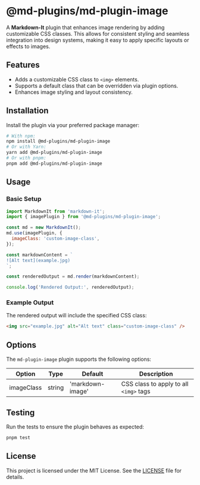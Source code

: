 # @md-plugins/md-plugin-image

A **Markdown-It** plugin that enhances image rendering by adding customizable CSS classes. This allows for consistent styling and seamless integration into design systems, making it easy to apply specific layouts or effects to images.

## Features

- Adds a customizable CSS class to `<img>` elements.
- Supports a default class that can be overridden via plugin options.
- Enhances image styling and layout consistency.

## Installation

Install the plugin via your preferred package manager:

```bash
# With npm:
npm install @md-plugins/md-plugin-image
# Or with Yarn:
yarn add @md-plugins/md-plugin-image
# Or with pnpm:
pnpm add @md-plugins/md-plugin-image
```

## Usage

### Basic Setup

```js
import MarkdownIt from 'markdown-it';
import { imagePlugin } from '@md-plugins/md-plugin-image';

const md = new MarkdownIt();
md.use(imagePlugin, {
  imageClass: 'custom-image-class',
});

const markdownContent = `
![Alt text](example.jpg)
`;

const renderedOutput = md.render(markdownContent);

console.log('Rendered Output:', renderedOutput);
```

### Example Output

The rendered output will include the specified CSS class:

```html
<img src="example.jpg" alt="Alt text" class="custom-image-class" />
```

## Options

The `md-plugin-image` plugin supports the following options:

| Option     | Type   | Default          | Description                            |
| ---------- | ------ | ---------------- | -------------------------------------- |
| imageClass | string | 'markdown-image' | CSS class to apply to all `<img>` tags |

## Testing

Run the tests to ensure the plugin behaves as expected:

```bash
pnpm test
```

## License

This project is licensed under the MIT License. See the [LICENSE](LICENSE.md) file for details.
